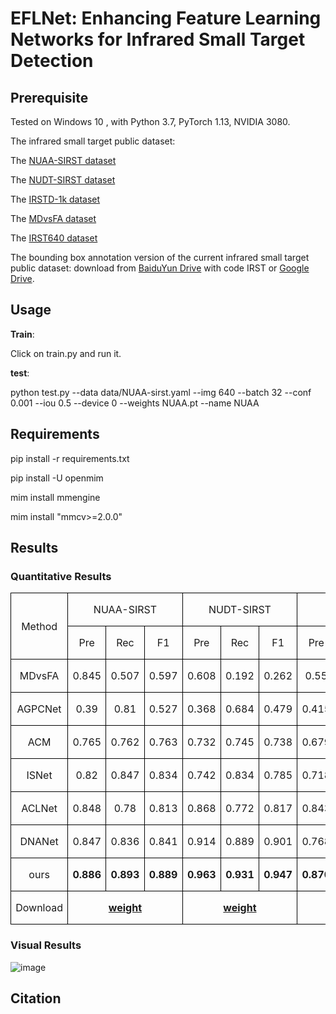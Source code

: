 # EFLNet: Enhancing Feature Learning Networks for Infrared Small Target Detection
## Prerequisite

Tested on Windows 10 , with Python 3.7, PyTorch 1.13, NVIDIA 3080.

The infrared small target public dataset:

The [NUAA-SIRST dataset](https://github.com/YimianDai/sirst)

The [NUDT-SIRST dataset](https://github.com/YeRen123455/Infrared-Small-Target-Detection)

The [IRSTD-1k dataset](https://github.com/RuiZhang97/ISNet/tree/master)

The [MDvsFA dataset](https://github.com/wanghuanphd/MDvsFA_cGAN)

The [IRST640 dataset](https://github.com/jzchenriver/IRST640)

The bounding box annotation version of the current infrared small target public dataset: download from [BaiduYun Drive](https://pan.baidu.com/s/1Gv1gMCdajtR8pR76Y4iQhg) with code IRST or [Google Drive](https://drive.google.com/file/d/1goc6D3647xrcDChOvaCycG2op4nfMZpp/view?usp=sharing).

## Usage
__Train__:

Click on train.py and run it. 

__test__:

python test.py --data data/NUAA-sirst.yaml --img 640 --batch 32 --conf 0.001 --iou 0.5 --device 0 --weights NUAA.pt --name NUAA

## Requirements
  pip install -r requirements.txt
 
  pip install -U openmim
  
  mim install mmengine
  
  mim install "mmcv>=2.0.0"

## Results 
### Quantitative Results

<table class="MsoTableGrid" border="1" cellspacing="0" cellpadding="0" style="border-collapse:collapse;border:none;mso-border-alt:solid windowtext .5pt;
 mso-yfti-tbllook:1184;mso-padding-alt:0cm 5.4pt 0cm 5.4pt">
 <tbody><tr style="mso-yfti-irow:0;mso-yfti-firstrow:yes">
  <td width="81" rowspan="2" style="width:60.65pt;border:solid windowtext 1.0pt;
  mso-border-alt:solid windowtext .5pt;padding:0cm 5.4pt 0cm 5.4pt">
  <p class="MsoNormal" align="center" style="text-align:center"><span lang="EN-US">Method<o:p></o:p></span></p>
  </td>
  <td width="158" colspan="3" style="width:118.2pt;border:solid windowtext 1.0pt;
  border-left:none;mso-border-left-alt:solid windowtext .5pt;mso-border-alt:
  solid windowtext .5pt;padding:0cm 5.4pt 0cm 5.4pt">
  <p class="MsoNormal" align="center" style="text-align:center"><span lang="EN-US">NUAA-SIRST<o:p></o:p></span></p>
  </td>
  <td width="158" colspan="3" style="width:118.35pt;border:solid windowtext 1.0pt;
  border-left:none;mso-border-left-alt:solid windowtext .5pt;mso-border-alt:
  solid windowtext .5pt;padding:0cm 5.4pt 0cm 5.4pt">
  <p class="MsoNormal" align="center" style="text-align:center"><span lang="EN-US">NUDT-SIRST<o:p></o:p></span></p>
  </td>
  <td width="157" colspan="3" style="width:117.6pt;border:solid windowtext 1.0pt;
  border-left:none;mso-border-left-alt:solid windowtext .5pt;mso-border-alt:
  solid windowtext .5pt;padding:0cm 5.4pt 0cm 5.4pt">
  <p class="MsoNormal" align="center" style="text-align:center"><span lang="EN-US">IRSTD-1k<o:p></o:p></span></p>
  </td>
 </tr>
 <tr style="mso-yfti-irow:1">
  <td width="53" style="width:39.4pt;border-top:none;border-left:none;border-bottom:
  solid windowtext 1.0pt;border-right:solid windowtext 1.0pt;mso-border-top-alt:
  solid windowtext .5pt;mso-border-left-alt:solid windowtext .5pt;mso-border-alt:
  solid windowtext .5pt;padding:0cm 5.4pt 0cm 5.4pt">
  <p class="MsoNormal" align="center" style="text-align:center"><span lang="EN-US">Pre<o:p></o:p></span></p>
  </td>
  <td width="50" style="width:37.2pt;border-top:none;border-left:none;border-bottom:
  solid windowtext 1.0pt;border-right:solid windowtext 1.0pt;mso-border-top-alt:
  solid windowtext .5pt;mso-border-left-alt:solid windowtext .5pt;mso-border-alt:
  solid windowtext .5pt;padding:0cm 5.4pt 0cm 5.4pt">
  <p class="MsoNormal" align="center" style="text-align:center"><span lang="EN-US">Rec<o:p></o:p></span></p>
  </td>
  <td width="55" style="width:41.6pt;border-top:none;border-left:none;border-bottom:
  solid windowtext 1.0pt;border-right:solid windowtext 1.0pt;mso-border-top-alt:
  solid windowtext .5pt;mso-border-left-alt:solid windowtext .5pt;mso-border-alt:
  solid windowtext .5pt;padding:0cm 5.4pt 0cm 5.4pt">
  <p class="MsoNormal" align="center" style="text-align:center"><span lang="EN-US">F1<o:p></o:p></span></p>
  </td>
  <td width="53" style="width:39.45pt;border-top:none;border-left:none;
  border-bottom:solid windowtext 1.0pt;border-right:solid windowtext 1.0pt;
  mso-border-top-alt:solid windowtext .5pt;mso-border-left-alt:solid windowtext .5pt;
  mso-border-alt:solid windowtext .5pt;padding:0cm 5.4pt 0cm 5.4pt">
  <p class="MsoNormal" align="center" style="text-align:center"><span lang="EN-US">Pre<o:p></o:p></span></p>
  </td>
  <td width="53" style="width:39.45pt;border-top:none;border-left:none;
  border-bottom:solid windowtext 1.0pt;border-right:solid windowtext 1.0pt;
  mso-border-top-alt:solid windowtext .5pt;mso-border-left-alt:solid windowtext .5pt;
  mso-border-alt:solid windowtext .5pt;padding:0cm 5.4pt 0cm 5.4pt">
  <p class="MsoNormal" align="center" style="text-align:center"><span lang="EN-US">Rec<o:p></o:p></span></p>
  </td>
  <td width="53" style="width:39.45pt;border-top:none;border-left:none;
  border-bottom:solid windowtext 1.0pt;border-right:solid windowtext 1.0pt;
  mso-border-top-alt:solid windowtext .5pt;mso-border-left-alt:solid windowtext .5pt;
  mso-border-alt:solid windowtext .5pt;padding:0cm 5.4pt 0cm 5.4pt">
  <p class="MsoNormal" align="center" style="text-align:center"><span lang="EN-US">F1<o:p></o:p></span></p>
  </td>
  <td width="53" style="width:39.45pt;border-top:none;border-left:none;
  border-bottom:solid windowtext 1.0pt;border-right:solid windowtext 1.0pt;
  mso-border-top-alt:solid windowtext .5pt;mso-border-left-alt:solid windowtext .5pt;
  mso-border-alt:solid windowtext .5pt;padding:0cm 5.4pt 0cm 5.4pt">
  <p class="MsoNormal" align="center" style="text-align:center"><span lang="EN-US">Pre<o:p></o:p></span></p>
  </td>
  <td width="53" style="width:39.45pt;border-top:none;border-left:none;
  border-bottom:solid windowtext 1.0pt;border-right:solid windowtext 1.0pt;
  mso-border-top-alt:solid windowtext .5pt;mso-border-left-alt:solid windowtext .5pt;
  mso-border-alt:solid windowtext .5pt;padding:0cm 5.4pt 0cm 5.4pt">
  <p class="MsoNormal" align="center" style="text-align:center"><span lang="EN-US">Rec<o:p></o:p></span></p>
  </td>
  <td width="52" style="width:38.7pt;border-top:none;border-left:none;border-bottom:
  solid windowtext 1.0pt;border-right:solid windowtext 1.0pt;mso-border-top-alt:
  solid windowtext .5pt;mso-border-left-alt:solid windowtext .5pt;mso-border-alt:
  solid windowtext .5pt;padding:0cm 5.4pt 0cm 5.4pt">
  <p class="MsoNormal" align="center" style="text-align:center"><span lang="EN-US">F1<o:p></o:p></span></p>
  </td>
 </tr>
 <tr style="mso-yfti-irow:2">
  <td width="81" style="width:60.65pt;border:solid windowtext 1.0pt;border-top:
  none;mso-border-top-alt:solid windowtext .5pt;mso-border-alt:solid windowtext .5pt;
  padding:0cm 5.4pt 0cm 5.4pt">
  <p class="MsoNormal" align="center" style="text-align:center"><span class="SpellE"><span lang="EN-US">MDvsFA</span></span><span lang="EN-US"><o:p></o:p></span></p>
  </td>
  <td width="53" valign="top" style="width:39.4pt;border-top:none;border-left:none;
  border-bottom:solid windowtext 1.0pt;border-right:solid windowtext 1.0pt;
  mso-border-top-alt:solid windowtext .5pt;mso-border-left-alt:solid windowtext .5pt;
  mso-border-alt:solid windowtext .5pt;padding:0cm 5.4pt 0cm 5.4pt">
  <p class="MsoNormal" align="center" style="text-align:center"><span lang="EN-US">0.845<o:p></o:p></span></p>
  </td>
  <td width="50" valign="top" style="width:37.2pt;border-top:none;border-left:none;
  border-bottom:solid windowtext 1.0pt;border-right:solid windowtext 1.0pt;
  mso-border-top-alt:solid windowtext .5pt;mso-border-left-alt:solid windowtext .5pt;
  mso-border-alt:solid windowtext .5pt;padding:0cm 5.4pt 0cm 5.4pt">
  <p class="MsoNormal" align="center" style="text-align:center"><span lang="EN-US">0.507<o:p></o:p></span></p>
  </td>
  <td width="55" valign="top" style="width:41.6pt;border-top:none;border-left:none;
  border-bottom:solid windowtext 1.0pt;border-right:solid windowtext 1.0pt;
  mso-border-top-alt:solid windowtext .5pt;mso-border-left-alt:solid windowtext .5pt;
  mso-border-alt:solid windowtext .5pt;padding:0cm 5.4pt 0cm 5.4pt">
  <p class="MsoNormal" align="center" style="text-align:center"><span lang="EN-US">0.597<o:p></o:p></span></p>
  </td>
  <td width="53" valign="top" style="width:39.45pt;border-top:none;border-left:
  none;border-bottom:solid windowtext 1.0pt;border-right:solid windowtext 1.0pt;
  mso-border-top-alt:solid windowtext .5pt;mso-border-left-alt:solid windowtext .5pt;
  mso-border-alt:solid windowtext .5pt;padding:0cm 5.4pt 0cm 5.4pt">
  <p class="MsoNormal" align="center" style="text-align:center"><span lang="EN-US">0.608<o:p></o:p></span></p>
  </td>
  <td width="53" valign="top" style="width:39.45pt;border-top:none;border-left:
  none;border-bottom:solid windowtext 1.0pt;border-right:solid windowtext 1.0pt;
  mso-border-top-alt:solid windowtext .5pt;mso-border-left-alt:solid windowtext .5pt;
  mso-border-alt:solid windowtext .5pt;padding:0cm 5.4pt 0cm 5.4pt">
  <p class="MsoNormal" align="center" style="text-align:center"><span lang="EN-US">0.192<o:p></o:p></span></p>
  </td>
  <td width="53" valign="top" style="width:39.45pt;border-top:none;border-left:
  none;border-bottom:solid windowtext 1.0pt;border-right:solid windowtext 1.0pt;
  mso-border-top-alt:solid windowtext .5pt;mso-border-left-alt:solid windowtext .5pt;
  mso-border-alt:solid windowtext .5pt;padding:0cm 5.4pt 0cm 5.4pt">
  <p class="MsoNormal" align="center" style="text-align:center"><span lang="EN-US">0.262<o:p></o:p></span></p>
  </td>
  <td width="53" valign="top" style="width:39.45pt;border-top:none;border-left:
  none;border-bottom:solid windowtext 1.0pt;border-right:solid windowtext 1.0pt;
  mso-border-top-alt:solid windowtext .5pt;mso-border-left-alt:solid windowtext .5pt;
  mso-border-alt:solid windowtext .5pt;padding:0cm 5.4pt 0cm 5.4pt">
  <p class="MsoNormal" align="center" style="text-align:center"><span lang="EN-US">0.55<o:p></o:p></span></p>
  </td>
  <td width="53" valign="top" style="width:39.45pt;border-top:none;border-left:
  none;border-bottom:solid windowtext 1.0pt;border-right:solid windowtext 1.0pt;
  mso-border-top-alt:solid windowtext .5pt;mso-border-left-alt:solid windowtext .5pt;
  mso-border-alt:solid windowtext .5pt;padding:0cm 5.4pt 0cm 5.4pt">
  <p class="MsoNormal" align="center" style="text-align:center"><span lang="EN-US">0.483<o:p></o:p></span></p>
  </td>
  <td width="52" valign="top" style="width:38.7pt;border-top:none;border-left:none;
  border-bottom:solid windowtext 1.0pt;border-right:solid windowtext 1.0pt;
  mso-border-top-alt:solid windowtext .5pt;mso-border-left-alt:solid windowtext .5pt;
  mso-border-alt:solid windowtext .5pt;padding:0cm 5.4pt 0cm 5.4pt">
  <p class="MsoNormal" align="center" style="text-align:center"><span lang="EN-US">0.475<o:p></o:p></span></p>
  </td>
 </tr>
 <tr style="mso-yfti-irow:3">
  <td width="81" valign="top" style="width:60.65pt;border:solid windowtext 1.0pt;
  border-top:none;mso-border-top-alt:solid windowtext .5pt;mso-border-alt:solid windowtext .5pt;
  padding:0cm 5.4pt 0cm 5.4pt">
  <p class="MsoNormal" align="center" style="text-align:center"><span class="SpellE"><span lang="EN-US">AGPCNet</span></span><span lang="EN-US"><o:p></o:p></span></p>
  </td>
  <td width="53" valign="top" style="width:39.4pt;border-top:none;border-left:none;
  border-bottom:solid windowtext 1.0pt;border-right:solid windowtext 1.0pt;
  mso-border-top-alt:solid windowtext .5pt;mso-border-left-alt:solid windowtext .5pt;
  mso-border-alt:solid windowtext .5pt;padding:0cm 5.4pt 0cm 5.4pt">
  <p class="MsoNormal" align="center" style="text-align:center"><span lang="EN-US">0.39<o:p></o:p></span></p>
  </td>
  <td width="50" valign="top" style="width:37.2pt;border-top:none;border-left:none;
  border-bottom:solid windowtext 1.0pt;border-right:solid windowtext 1.0pt;
  mso-border-top-alt:solid windowtext .5pt;mso-border-left-alt:solid windowtext .5pt;
  mso-border-alt:solid windowtext .5pt;padding:0cm 5.4pt 0cm 5.4pt">
  <p class="MsoNormal" align="center" style="text-align:center"><span lang="EN-US">0.81<o:p></o:p></span></p>
  </td>
  <td width="55" valign="top" style="width:41.6pt;border-top:none;border-left:none;
  border-bottom:solid windowtext 1.0pt;border-right:solid windowtext 1.0pt;
  mso-border-top-alt:solid windowtext .5pt;mso-border-left-alt:solid windowtext .5pt;
  mso-border-alt:solid windowtext .5pt;padding:0cm 5.4pt 0cm 5.4pt">
  <p class="MsoNormal" align="center" style="text-align:center"><span lang="EN-US">0.527<o:p></o:p></span></p>
  </td>
  <td width="53" valign="top" style="width:39.45pt;border-top:none;border-left:
  none;border-bottom:solid windowtext 1.0pt;border-right:solid windowtext 1.0pt;
  mso-border-top-alt:solid windowtext .5pt;mso-border-left-alt:solid windowtext .5pt;
  mso-border-alt:solid windowtext .5pt;padding:0cm 5.4pt 0cm 5.4pt">
  <p class="MsoNormal" align="center" style="text-align:center"><span lang="EN-US">0.368<o:p></o:p></span></p>
  </td>
  <td width="53" valign="top" style="width:39.45pt;border-top:none;border-left:
  none;border-bottom:solid windowtext 1.0pt;border-right:solid windowtext 1.0pt;
  mso-border-top-alt:solid windowtext .5pt;mso-border-left-alt:solid windowtext .5pt;
  mso-border-alt:solid windowtext .5pt;padding:0cm 5.4pt 0cm 5.4pt">
  <p class="MsoNormal" align="center" style="text-align:center"><span lang="EN-US">0.684<o:p></o:p></span></p>
  </td>
  <td width="53" valign="top" style="width:39.45pt;border-top:none;border-left:
  none;border-bottom:solid windowtext 1.0pt;border-right:solid windowtext 1.0pt;
  mso-border-top-alt:solid windowtext .5pt;mso-border-left-alt:solid windowtext .5pt;
  mso-border-alt:solid windowtext .5pt;padding:0cm 5.4pt 0cm 5.4pt">
  <p class="MsoNormal" align="center" style="text-align:center"><span lang="EN-US">0.479<o:p></o:p></span></p>
  </td>
  <td width="53" valign="top" style="width:39.45pt;border-top:none;border-left:
  none;border-bottom:solid windowtext 1.0pt;border-right:solid windowtext 1.0pt;
  mso-border-top-alt:solid windowtext .5pt;mso-border-left-alt:solid windowtext .5pt;
  mso-border-alt:solid windowtext .5pt;padding:0cm 5.4pt 0cm 5.4pt">
  <p class="MsoNormal" align="center" style="text-align:center"><span lang="EN-US">0.415<o:p></o:p></span></p>
  </td>
  <td width="53" valign="top" style="width:39.45pt;border-top:none;border-left:
  none;border-bottom:solid windowtext 1.0pt;border-right:solid windowtext 1.0pt;
  mso-border-top-alt:solid windowtext .5pt;mso-border-left-alt:solid windowtext .5pt;
  mso-border-alt:solid windowtext .5pt;padding:0cm 5.4pt 0cm 5.4pt">
  <p class="MsoNormal" align="center" style="text-align:center"><span lang="EN-US">0.47<o:p></o:p></span></p>
  </td>
  <td width="52" valign="top" style="width:38.7pt;border-top:none;border-left:none;
  border-bottom:solid windowtext 1.0pt;border-right:solid windowtext 1.0pt;
  mso-border-top-alt:solid windowtext .5pt;mso-border-left-alt:solid windowtext .5pt;
  mso-border-alt:solid windowtext .5pt;padding:0cm 5.4pt 0cm 5.4pt">
  <p class="MsoNormal" align="center" style="text-align:center"><span lang="EN-US">0.441<o:p></o:p></span></p>
  </td>
 </tr>
 <tr style="mso-yfti-irow:4">
  <td width="81" style="width:60.65pt;border:solid windowtext 1.0pt;border-top:
  none;mso-border-top-alt:solid windowtext .5pt;mso-border-alt:solid windowtext .5pt;
  padding:0cm 5.4pt 0cm 5.4pt">
  <p class="MsoNormal" align="center" style="text-align:center"><span lang="EN-US">ACM<o:p></o:p></span></p>
  </td>
  <td width="53" valign="top" style="width:39.4pt;border-top:none;border-left:none;
  border-bottom:solid windowtext 1.0pt;border-right:solid windowtext 1.0pt;
  mso-border-top-alt:solid windowtext .5pt;mso-border-left-alt:solid windowtext .5pt;
  mso-border-alt:solid windowtext .5pt;padding:0cm 5.4pt 0cm 5.4pt">
  <p class="MsoNormal" align="center" style="text-align:center"><span lang="EN-US">0.765<o:p></o:p></span></p>
  </td>
  <td width="50" valign="top" style="width:37.2pt;border-top:none;border-left:none;
  border-bottom:solid windowtext 1.0pt;border-right:solid windowtext 1.0pt;
  mso-border-top-alt:solid windowtext .5pt;mso-border-left-alt:solid windowtext .5pt;
  mso-border-alt:solid windowtext .5pt;padding:0cm 5.4pt 0cm 5.4pt">
  <p class="MsoNormal" align="center" style="text-align:center"><span lang="EN-US">0.762<o:p></o:p></span></p>
  </td>
  <td width="55" valign="top" style="width:41.6pt;border-top:none;border-left:none;
  border-bottom:solid windowtext 1.0pt;border-right:solid windowtext 1.0pt;
  mso-border-top-alt:solid windowtext .5pt;mso-border-left-alt:solid windowtext .5pt;
  mso-border-alt:solid windowtext .5pt;padding:0cm 5.4pt 0cm 5.4pt">
  <p class="MsoNormal" align="center" style="text-align:center"><span lang="EN-US">0.763<o:p></o:p></span></p>
  </td>
  <td width="53" valign="top" style="width:39.45pt;border-top:none;border-left:
  none;border-bottom:solid windowtext 1.0pt;border-right:solid windowtext 1.0pt;
  mso-border-top-alt:solid windowtext .5pt;mso-border-left-alt:solid windowtext .5pt;
  mso-border-alt:solid windowtext .5pt;padding:0cm 5.4pt 0cm 5.4pt">
  <p class="MsoNormal" align="center" style="text-align:center"><span lang="EN-US">0.732<o:p></o:p></span></p>
  </td>
  <td width="53" valign="top" style="width:39.45pt;border-top:none;border-left:
  none;border-bottom:solid windowtext 1.0pt;border-right:solid windowtext 1.0pt;
  mso-border-top-alt:solid windowtext .5pt;mso-border-left-alt:solid windowtext .5pt;
  mso-border-alt:solid windowtext .5pt;padding:0cm 5.4pt 0cm 5.4pt">
  <p class="MsoNormal" align="center" style="text-align:center"><span lang="EN-US">0.745<o:p></o:p></span></p>
  </td>
  <td width="53" valign="top" style="width:39.45pt;border-top:none;border-left:
  none;border-bottom:solid windowtext 1.0pt;border-right:solid windowtext 1.0pt;
  mso-border-top-alt:solid windowtext .5pt;mso-border-left-alt:solid windowtext .5pt;
  mso-border-alt:solid windowtext .5pt;padding:0cm 5.4pt 0cm 5.4pt">
  <p class="MsoNormal" align="center" style="text-align:center"><span lang="EN-US">0.738<o:p></o:p></span></p>
  </td>
  <td width="53" valign="top" style="width:39.45pt;border-top:none;border-left:
  none;border-bottom:solid windowtext 1.0pt;border-right:solid windowtext 1.0pt;
  mso-border-top-alt:solid windowtext .5pt;mso-border-left-alt:solid windowtext .5pt;
  mso-border-alt:solid windowtext .5pt;padding:0cm 5.4pt 0cm 5.4pt">
  <p class="MsoNormal" align="center" style="text-align:center"><span lang="EN-US">0.679<o:p></o:p></span></p>
  </td>
  <td width="53" valign="top" style="width:39.45pt;border-top:none;border-left:
  none;border-bottom:solid windowtext 1.0pt;border-right:solid windowtext 1.0pt;
  mso-border-top-alt:solid windowtext .5pt;mso-border-left-alt:solid windowtext .5pt;
  mso-border-alt:solid windowtext .5pt;padding:0cm 5.4pt 0cm 5.4pt">
  <p class="MsoNormal" align="center" style="text-align:center"><span lang="EN-US">0.605<o:p></o:p></span></p>
  </td>
  <td width="52" valign="top" style="width:38.7pt;border-top:none;border-left:none;
  border-bottom:solid windowtext 1.0pt;border-right:solid windowtext 1.0pt;
  mso-border-top-alt:solid windowtext .5pt;mso-border-left-alt:solid windowtext .5pt;
  mso-border-alt:solid windowtext .5pt;padding:0cm 5.4pt 0cm 5.4pt">
  <p class="MsoNormal" align="center" style="text-align:center"><span lang="EN-US">0.64<o:p></o:p></span></p>
  </td>
 </tr>
 <tr style="mso-yfti-irow:5">
  <td width="81" style="width:60.65pt;border:solid windowtext 1.0pt;border-top:
  none;mso-border-top-alt:solid windowtext .5pt;mso-border-alt:solid windowtext .5pt;
  padding:0cm 5.4pt 0cm 5.4pt">
  <p class="MsoNormal" align="center" style="text-align:center"><span class="SpellE"><span lang="EN-US">ISNet</span></span><span lang="EN-US"><o:p></o:p></span></p>
  </td>
  <td width="53" valign="top" style="width:39.4pt;border-top:none;border-left:none;
  border-bottom:solid windowtext 1.0pt;border-right:solid windowtext 1.0pt;
  mso-border-top-alt:solid windowtext .5pt;mso-border-left-alt:solid windowtext .5pt;
  mso-border-alt:solid windowtext .5pt;padding:0cm 5.4pt 0cm 5.4pt">
  <p class="MsoNormal" align="center" style="text-align:center"><span lang="EN-US">0.82</span><span lang="EN-US" style="font-size:12.0pt;mso-bidi-font-family:&quot;Times New Roman&quot;"><o:p></o:p></span></p>
  </td>
  <td width="50" valign="top" style="width:37.2pt;border-top:none;border-left:none;
  border-bottom:solid windowtext 1.0pt;border-right:solid windowtext 1.0pt;
  mso-border-top-alt:solid windowtext .5pt;mso-border-left-alt:solid windowtext .5pt;
  mso-border-alt:solid windowtext .5pt;padding:0cm 5.4pt 0cm 5.4pt">
  <p class="MsoNormal" align="center" style="text-align:center"><span lang="EN-US">0.847</span><span lang="EN-US" style="font-size:12.0pt;mso-bidi-font-family:&quot;Times New Roman&quot;"><o:p></o:p></span></p>
  </td>
  <td width="55" valign="top" style="width:41.6pt;border-top:none;border-left:none;
  border-bottom:solid windowtext 1.0pt;border-right:solid windowtext 1.0pt;
  mso-border-top-alt:solid windowtext .5pt;mso-border-left-alt:solid windowtext .5pt;
  mso-border-alt:solid windowtext .5pt;padding:0cm 5.4pt 0cm 5.4pt">
  <p class="MsoNormal" align="center" style="text-align:center"><span lang="EN-US">0.834</span><span lang="EN-US" style="font-size:12.0pt;mso-bidi-font-family:&quot;Times New Roman&quot;"><o:p></o:p></span></p>
  </td>
  <td width="53" valign="top" style="width:39.45pt;border-top:none;border-left:
  none;border-bottom:solid windowtext 1.0pt;border-right:solid windowtext 1.0pt;
  mso-border-top-alt:solid windowtext .5pt;mso-border-left-alt:solid windowtext .5pt;
  mso-border-alt:solid windowtext .5pt;padding:0cm 5.4pt 0cm 5.4pt">
  <p class="MsoNormal" align="center" style="text-align:center"><span lang="EN-US">0.742</span><span lang="EN-US" style="font-size:12.0pt;mso-bidi-font-family:&quot;Times New Roman&quot;"><o:p></o:p></span></p>
  </td>
  <td width="53" valign="top" style="width:39.45pt;border-top:none;border-left:
  none;border-bottom:solid windowtext 1.0pt;border-right:solid windowtext 1.0pt;
  mso-border-top-alt:solid windowtext .5pt;mso-border-left-alt:solid windowtext .5pt;
  mso-border-alt:solid windowtext .5pt;padding:0cm 5.4pt 0cm 5.4pt">
  <p class="MsoNormal" align="center" style="text-align:center"><span lang="EN-US">0.834</span><span lang="EN-US" style="font-size:12.0pt;mso-bidi-font-family:&quot;Times New Roman&quot;"><o:p></o:p></span></p>
  </td>
  <td width="53" valign="top" style="width:39.45pt;border-top:none;border-left:
  none;border-bottom:solid windowtext 1.0pt;border-right:solid windowtext 1.0pt;
  mso-border-top-alt:solid windowtext .5pt;mso-border-left-alt:solid windowtext .5pt;
  mso-border-alt:solid windowtext .5pt;padding:0cm 5.4pt 0cm 5.4pt">
  <p class="MsoNormal" align="center" style="text-align:center"><span lang="EN-US">0.785</span><span lang="EN-US" style="font-size:12.0pt;mso-bidi-font-family:&quot;Times New Roman&quot;"><o:p></o:p></span></p>
  </td>
  <td width="53" valign="top" style="width:39.45pt;border-top:none;border-left:
  none;border-bottom:solid windowtext 1.0pt;border-right:solid windowtext 1.0pt;
  mso-border-top-alt:solid windowtext .5pt;mso-border-left-alt:solid windowtext .5pt;
  mso-border-alt:solid windowtext .5pt;padding:0cm 5.4pt 0cm 5.4pt">
  <p class="MsoNormal" align="center" style="text-align:center"><span lang="EN-US">0.718</span><span lang="EN-US" style="font-size:12.0pt;mso-bidi-font-family:&quot;Times New Roman&quot;"><o:p></o:p></span></p>
  </td>
  <td width="53" valign="top" style="width:39.45pt;border-top:none;border-left:
  none;border-bottom:solid windowtext 1.0pt;border-right:solid windowtext 1.0pt;
  mso-border-top-alt:solid windowtext .5pt;mso-border-left-alt:solid windowtext .5pt;
  mso-border-alt:solid windowtext .5pt;padding:0cm 5.4pt 0cm 5.4pt">
  <p class="MsoNormal" align="center" style="text-align:center"><span lang="EN-US">0.741</span><span lang="EN-US" style="font-size:12.0pt;mso-bidi-font-family:&quot;Times New Roman&quot;"><o:p></o:p></span></p>
  </td>
  <td width="52" valign="top" style="width:38.7pt;border-top:none;border-left:none;
  border-bottom:solid windowtext 1.0pt;border-right:solid windowtext 1.0pt;
  mso-border-top-alt:solid windowtext .5pt;mso-border-left-alt:solid windowtext .5pt;
  mso-border-alt:solid windowtext .5pt;padding:0cm 5.4pt 0cm 5.4pt">
  <p class="MsoNormal" align="center" style="text-align:center"><span lang="EN-US">0.729</span><span lang="EN-US" style="font-size:12.0pt;mso-bidi-font-family:&quot;Times New Roman&quot;"><o:p></o:p></span></p>
  </td>
 </tr>
 <tr style="mso-yfti-irow:6">
  <td width="81" style="width:60.65pt;border:solid windowtext 1.0pt;border-top:
  none;mso-border-top-alt:solid windowtext .5pt;mso-border-alt:solid windowtext .5pt;
  padding:0cm 5.4pt 0cm 5.4pt">
  <p class="MsoNormal" align="center" style="text-align:center"><span class="SpellE"><span lang="EN-US">ACLNet</span></span><span lang="EN-US"><o:p></o:p></span></p>
  </td>
  <td width="53" valign="top" style="width:39.4pt;border-top:none;border-left:none;
  border-bottom:solid windowtext 1.0pt;border-right:solid windowtext 1.0pt;
  mso-border-top-alt:solid windowtext .5pt;mso-border-left-alt:solid windowtext .5pt;
  mso-border-alt:solid windowtext .5pt;padding:0cm 5.4pt 0cm 5.4pt">
  <p class="MsoNormal" align="center" style="text-align:center"><span lang="EN-US">0.848</span><span lang="EN-US" style="font-size:12.0pt;mso-bidi-font-family:&quot;Times New Roman&quot;"><o:p></o:p></span></p>
  </td>
  <td width="50" valign="top" style="width:37.2pt;border-top:none;border-left:none;
  border-bottom:solid windowtext 1.0pt;border-right:solid windowtext 1.0pt;
  mso-border-top-alt:solid windowtext .5pt;mso-border-left-alt:solid windowtext .5pt;
  mso-border-alt:solid windowtext .5pt;padding:0cm 5.4pt 0cm 5.4pt">
  <p class="MsoNormal" align="center" style="text-align:center"><span lang="EN-US">0.78</span><span lang="EN-US" style="font-size:12.0pt;mso-bidi-font-family:&quot;Times New Roman&quot;"><o:p></o:p></span></p>
  </td>
  <td width="55" valign="top" style="width:41.6pt;border-top:none;border-left:none;
  border-bottom:solid windowtext 1.0pt;border-right:solid windowtext 1.0pt;
  mso-border-top-alt:solid windowtext .5pt;mso-border-left-alt:solid windowtext .5pt;
  mso-border-alt:solid windowtext .5pt;padding:0cm 5.4pt 0cm 5.4pt">
  <p class="MsoNormal" align="center" style="text-align:center"><span lang="EN-US">0.813</span><span lang="EN-US" style="font-size:12.0pt;mso-bidi-font-family:&quot;Times New Roman&quot;"><o:p></o:p></span></p>
  </td>
  <td width="53" valign="top" style="width:39.45pt;border-top:none;border-left:
  none;border-bottom:solid windowtext 1.0pt;border-right:solid windowtext 1.0pt;
  mso-border-top-alt:solid windowtext .5pt;mso-border-left-alt:solid windowtext .5pt;
  mso-border-alt:solid windowtext .5pt;padding:0cm 5.4pt 0cm 5.4pt">
  <p class="MsoNormal" align="center" style="text-align:center"><span lang="EN-US">0.868</span><span lang="EN-US" style="font-size:12.0pt;mso-bidi-font-family:&quot;Times New Roman&quot;"><o:p></o:p></span></p>
  </td>
  <td width="53" valign="top" style="width:39.45pt;border-top:none;border-left:
  none;border-bottom:solid windowtext 1.0pt;border-right:solid windowtext 1.0pt;
  mso-border-top-alt:solid windowtext .5pt;mso-border-left-alt:solid windowtext .5pt;
  mso-border-alt:solid windowtext .5pt;padding:0cm 5.4pt 0cm 5.4pt">
  <p class="MsoNormal" align="center" style="text-align:center"><span lang="EN-US">0.772</span><span lang="EN-US" style="font-size:12.0pt;mso-bidi-font-family:&quot;Times New Roman&quot;"><o:p></o:p></span></p>
  </td>
  <td width="53" valign="top" style="width:39.45pt;border-top:none;border-left:
  none;border-bottom:solid windowtext 1.0pt;border-right:solid windowtext 1.0pt;
  mso-border-top-alt:solid windowtext .5pt;mso-border-left-alt:solid windowtext .5pt;
  mso-border-alt:solid windowtext .5pt;padding:0cm 5.4pt 0cm 5.4pt">
  <p class="MsoNormal" align="center" style="text-align:center"><span lang="EN-US">0.817</span><span lang="EN-US" style="font-size:12.0pt;mso-bidi-font-family:&quot;Times New Roman&quot;"><o:p></o:p></span></p>
  </td>
  <td width="53" valign="top" style="width:39.45pt;border-top:none;border-left:
  none;border-bottom:solid windowtext 1.0pt;border-right:solid windowtext 1.0pt;
  mso-border-top-alt:solid windowtext .5pt;mso-border-left-alt:solid windowtext .5pt;
  mso-border-alt:solid windowtext .5pt;padding:0cm 5.4pt 0cm 5.4pt">
  <p class="MsoNormal" align="center" style="text-align:center"><span lang="EN-US">0.843</span><span lang="EN-US" style="font-size:12.0pt;mso-bidi-font-family:&quot;Times New Roman&quot;"><o:p></o:p></span></p>
  </td>
  <td width="53" valign="top" style="width:39.45pt;border-top:none;border-left:
  none;border-bottom:solid windowtext 1.0pt;border-right:solid windowtext 1.0pt;
  mso-border-top-alt:solid windowtext .5pt;mso-border-left-alt:solid windowtext .5pt;
  mso-border-alt:solid windowtext .5pt;padding:0cm 5.4pt 0cm 5.4pt">
  <p class="MsoNormal" align="center" style="text-align:center"><span lang="EN-US">0.656</span><span lang="EN-US" style="font-size:12.0pt;mso-bidi-font-family:&quot;Times New Roman&quot;"><o:p></o:p></span></p>
  </td>
  <td width="52" valign="top" style="width:38.7pt;border-top:none;border-left:none;
  border-bottom:solid windowtext 1.0pt;border-right:solid windowtext 1.0pt;
  mso-border-top-alt:solid windowtext .5pt;mso-border-left-alt:solid windowtext .5pt;
  mso-border-alt:solid windowtext .5pt;padding:0cm 5.4pt 0cm 5.4pt">
  <p class="MsoNormal" align="center" style="text-align:center"><span lang="EN-US">0.738</span><span lang="EN-US" style="font-size:12.0pt;mso-bidi-font-family:&quot;Times New Roman&quot;"><o:p></o:p></span></p>
  </td>
 </tr>
 <tr style="mso-yfti-irow:7">
  <td width="81" style="width:60.65pt;border:solid windowtext 1.0pt;border-top:
  none;mso-border-top-alt:solid windowtext .5pt;mso-border-alt:solid windowtext .5pt;
  padding:0cm 5.4pt 0cm 5.4pt">
  <p class="MsoNormal" align="center" style="text-align:center"><span class="SpellE"><span lang="EN-US">DNANet</span></span><span lang="EN-US"><o:p></o:p></span></p>
  </td>
  <td width="53" valign="top" style="width:39.4pt;border-top:none;border-left:none;
  border-bottom:solid windowtext 1.0pt;border-right:solid windowtext 1.0pt;
  mso-border-top-alt:solid windowtext .5pt;mso-border-left-alt:solid windowtext .5pt;
  mso-border-alt:solid windowtext .5pt;padding:0cm 5.4pt 0cm 5.4pt">
  <p class="MsoNormal" align="center" style="text-align:center"><span lang="EN-US">0.847</span><span lang="EN-US" style="font-size:12.0pt;mso-bidi-font-family:&quot;Times New Roman&quot;"><o:p></o:p></span></p>
  </td>
  <td width="50" valign="top" style="width:37.2pt;border-top:none;border-left:none;
  border-bottom:solid windowtext 1.0pt;border-right:solid windowtext 1.0pt;
  mso-border-top-alt:solid windowtext .5pt;mso-border-left-alt:solid windowtext .5pt;
  mso-border-alt:solid windowtext .5pt;padding:0cm 5.4pt 0cm 5.4pt">
  <p class="MsoNormal" align="center" style="text-align:center"><span lang="EN-US">0.836</span><span lang="EN-US" style="font-size:12.0pt;mso-bidi-font-family:&quot;Times New Roman&quot;"><o:p></o:p></span></p>
  </td>
  <td width="55" valign="top" style="width:41.6pt;border-top:none;border-left:none;
  border-bottom:solid windowtext 1.0pt;border-right:solid windowtext 1.0pt;
  mso-border-top-alt:solid windowtext .5pt;mso-border-left-alt:solid windowtext .5pt;
  mso-border-alt:solid windowtext .5pt;padding:0cm 5.4pt 0cm 5.4pt">
  <p class="MsoNormal" align="center" style="text-align:center"><span lang="EN-US">0.841</span><span lang="EN-US" style="font-size:12.0pt;mso-bidi-font-family:&quot;Times New Roman&quot;"><o:p></o:p></span></p>
  </td>
  <td width="53" valign="top" style="width:39.45pt;border-top:none;border-left:
  none;border-bottom:solid windowtext 1.0pt;border-right:solid windowtext 1.0pt;
  mso-border-top-alt:solid windowtext .5pt;mso-border-left-alt:solid windowtext .5pt;
  mso-border-alt:solid windowtext .5pt;padding:0cm 5.4pt 0cm 5.4pt">
  <p class="MsoNormal" align="center" style="text-align:center"><span lang="EN-US">0.914</span><span lang="EN-US" style="font-size:12.0pt;mso-bidi-font-family:&quot;Times New Roman&quot;"><o:p></o:p></span></p>
  </td>
  <td width="53" valign="top" style="width:39.45pt;border-top:none;border-left:
  none;border-bottom:solid windowtext 1.0pt;border-right:solid windowtext 1.0pt;
  mso-border-top-alt:solid windowtext .5pt;mso-border-left-alt:solid windowtext .5pt;
  mso-border-alt:solid windowtext .5pt;padding:0cm 5.4pt 0cm 5.4pt">
  <p class="MsoNormal" align="center" style="text-align:center"><span lang="EN-US">0.889</span><span lang="EN-US" style="font-size:12.0pt;mso-bidi-font-family:&quot;Times New Roman&quot;"><o:p></o:p></span></p>
  </td>
  <td width="53" valign="top" style="width:39.45pt;border-top:none;border-left:
  none;border-bottom:solid windowtext 1.0pt;border-right:solid windowtext 1.0pt;
  mso-border-top-alt:solid windowtext .5pt;mso-border-left-alt:solid windowtext .5pt;
  mso-border-alt:solid windowtext .5pt;padding:0cm 5.4pt 0cm 5.4pt">
  <p class="MsoNormal" align="center" style="text-align:center"><span lang="EN-US">0.901</span><span lang="EN-US" style="font-size:12.0pt;mso-bidi-font-family:&quot;Times New Roman&quot;"><o:p></o:p></span></p>
  </td>
  <td width="53" valign="top" style="width:39.45pt;border-top:none;border-left:
  none;border-bottom:solid windowtext 1.0pt;border-right:solid windowtext 1.0pt;
  mso-border-top-alt:solid windowtext .5pt;mso-border-left-alt:solid windowtext .5pt;
  mso-border-alt:solid windowtext .5pt;padding:0cm 5.4pt 0cm 5.4pt">
  <p class="MsoNormal" align="center" style="text-align:center"><span lang="EN-US">0.768</span><span lang="EN-US" style="font-size:12.0pt;mso-bidi-font-family:&quot;Times New Roman&quot;"><o:p></o:p></span></p>
  </td>
  <td width="53" valign="top" style="width:39.45pt;border-top:none;border-left:
  none;border-bottom:solid windowtext 1.0pt;border-right:solid windowtext 1.0pt;
  mso-border-top-alt:solid windowtext .5pt;mso-border-left-alt:solid windowtext .5pt;
  mso-border-alt:solid windowtext .5pt;padding:0cm 5.4pt 0cm 5.4pt">
  <p class="MsoNormal" align="center" style="text-align:center"><span lang="EN-US">0.721</span><span lang="EN-US" style="font-size:12.0pt;mso-bidi-font-family:&quot;Times New Roman&quot;"><o:p></o:p></span></p>
  </td>
  <td width="52" valign="top" style="width:38.7pt;border-top:none;border-left:none;
  border-bottom:solid windowtext 1.0pt;border-right:solid windowtext 1.0pt;
  mso-border-top-alt:solid windowtext .5pt;mso-border-left-alt:solid windowtext .5pt;
  mso-border-alt:solid windowtext .5pt;padding:0cm 5.4pt 0cm 5.4pt">
  <p class="MsoNormal" align="center" style="text-align:center"><span lang="EN-US">0.744</span><span lang="EN-US" style="font-size:12.0pt;mso-bidi-font-family:&quot;Times New Roman&quot;"><o:p></o:p></span></p>
  </td>
 </tr>
 <tr style="mso-yfti-irow:8">
  <td width="81" style="width:60.65pt;border:solid windowtext 1.0pt;border-top:
  none;mso-border-top-alt:solid windowtext .5pt;mso-border-alt:solid windowtext .5pt;
  padding:0cm 5.4pt 0cm 5.4pt">
  <p class="MsoNormal" align="center" style="text-align:center"><span lang="EN-US">ours<o:p></o:p></span></p>
  </td>
  <td width="53" valign="top" style="width:39.4pt;border-top:none;border-left:none;
  border-bottom:solid windowtext 1.0pt;border-right:solid windowtext 1.0pt;
  mso-border-top-alt:solid windowtext .5pt;mso-border-left-alt:solid windowtext .5pt;
  mso-border-alt:solid windowtext .5pt;padding:0cm 5.4pt 0cm 5.4pt">
  <p class="MsoNormal" align="left" style="text-align:left"><b><span lang="EN-US">0.886<o:p></o:p></span></b></p>
  </td>
  <td width="50" valign="top" style="width:37.2pt;border-top:none;border-left:none;
  border-bottom:solid windowtext 1.0pt;border-right:solid windowtext 1.0pt;
  mso-border-top-alt:solid windowtext .5pt;mso-border-left-alt:solid windowtext .5pt;
  mso-border-alt:solid windowtext .5pt;padding:0cm 5.4pt 0cm 5.4pt">
  <p class="MsoNormal" align="center" style="text-align:center"><b><span lang="EN-US">0.893<o:p></o:p></span></b></p>
  </td>
  <td width="55" valign="top" style="width:41.6pt;border-top:none;border-left:none;
  border-bottom:solid windowtext 1.0pt;border-right:solid windowtext 1.0pt;
  mso-border-top-alt:solid windowtext .5pt;mso-border-left-alt:solid windowtext .5pt;
  mso-border-alt:solid windowtext .5pt;padding:0cm 5.4pt 0cm 5.4pt">
  <p class="MsoNormal" align="center" style="text-align:center"><b><span lang="EN-US">0.889<o:p></o:p></span></b></p>
  </td>
  <td width="53" valign="top" style="width:39.45pt;border-top:none;border-left:
  none;border-bottom:solid windowtext 1.0pt;border-right:solid windowtext 1.0pt;
  mso-border-top-alt:solid windowtext .5pt;mso-border-left-alt:solid windowtext .5pt;
  mso-border-alt:solid windowtext .5pt;padding:0cm 5.4pt 0cm 5.4pt">
  <p class="MsoNormal" align="center" style="text-align:center"><b><span lang="EN-US">0.963<o:p></o:p></span></b></p>
  </td>
  <td width="53" valign="top" style="width:39.45pt;border-top:none;border-left:
  none;border-bottom:solid windowtext 1.0pt;border-right:solid windowtext 1.0pt;
  mso-border-top-alt:solid windowtext .5pt;mso-border-left-alt:solid windowtext .5pt;
  mso-border-alt:solid windowtext .5pt;padding:0cm 5.4pt 0cm 5.4pt">
  <p class="MsoNormal" align="center" style="text-align:center"><b><span lang="EN-US">0.931<o:p></o:p></span></b></p>
  </td>
  <td width="53" valign="top" style="width:39.45pt;border-top:none;border-left:
  none;border-bottom:solid windowtext 1.0pt;border-right:solid windowtext 1.0pt;
  mso-border-top-alt:solid windowtext .5pt;mso-border-left-alt:solid windowtext .5pt;
  mso-border-alt:solid windowtext .5pt;padding:0cm 5.4pt 0cm 5.4pt">
  <p class="MsoNormal" align="center" style="text-align:center"><b><span lang="EN-US">0.947<o:p></o:p></span></b></p>
  </td>
  <td width="53" valign="top" style="width:39.45pt;border-top:none;border-left:
  none;border-bottom:solid windowtext 1.0pt;border-right:solid windowtext 1.0pt;
  mso-border-top-alt:solid windowtext .5pt;mso-border-left-alt:solid windowtext .5pt;
  mso-border-alt:solid windowtext .5pt;padding:0cm 5.4pt 0cm 5.4pt">
  <p class="MsoNormal" align="center" style="text-align:center"><b><span lang="EN-US">0.870<o:p></o:p></span></b></p>
  </td>
  <td width="53" valign="top" style="width:39.45pt;border-top:none;border-left:
  none;border-bottom:solid windowtext 1.0pt;border-right:solid windowtext 1.0pt;
  mso-border-top-alt:solid windowtext .5pt;mso-border-left-alt:solid windowtext .5pt;
  mso-border-alt:solid windowtext .5pt;padding:0cm 5.4pt 0cm 5.4pt">
  <p class="MsoNormal" align="center" style="text-align:center"><b><span lang="EN-US">0.817<o:p></o:p></span></b></p>
  </td>
  <td width="52" valign="top" style="width:39.45pt;border-top:none;border-left:none;
  border-bottom:solid windowtext 1.0pt;border-right:solid windowtext 1.0pt;
  mso-border-top-alt:solid windowtext .5pt;mso-border-left-alt:solid windowtext .5pt;
  mso-border-alt:solid windowtext .5pt;padding:0cm 5.4pt 0cm 5.4pt">
  <p class="MsoNormal" align="center" style="text-align:center"><b><span lang="EN-US">0.843<o:p></o:p></span></p>
  </td>
 </tr>
 <tr style="mso-yfti-irow:9;mso-yfti-lastrow:yes">
  <td width="81" style="width:60.65pt;border:solid windowtext 1.0pt;border-top:
  none;mso-border-top-alt:solid windowtext .5pt;mso-border-alt:solid windowtext .5pt;
  padding:0cm 5.4pt 0cm 5.4pt">
  <p class="MsoNormal" align="center" style="text-align:center"><span lang="EN-US">Download</span></p>
  </td>
  <td width="158" colspan="3" valign="top" style="width:118.2pt;border-top:none;
  border-left:none;border-bottom:solid windowtext 1.0pt;border-right:solid windowtext 1.0pt;
  mso-border-top-alt:solid windowtext .5pt;mso-border-left-alt:solid windowtext .5pt;
  mso-border-alt:solid windowtext .5pt;padding:0cm 5.4pt 0cm 5.4pt">
  <p class="MsoNormal" align="center" style="text-align:center"><b><span lang="EN-US"><a href="https://github.com/YangBo0411/infrared-small-target/raw/main/runs/train/NUAA.pt">weight<o:p></o:p></span></b></p>
  </td>
  <td width="158" colspan="3" valign="top" style="width:118.35pt;border-top:none;
  border-left:none;border-bottom:solid windowtext 1.0pt;border-right:solid windowtext 1.0pt;
  mso-border-top-alt:solid windowtext .5pt;mso-border-left-alt:solid windowtext .5pt;
  mso-border-alt:solid windowtext .5pt;padding:0cm 5.4pt 0cm 5.4pt">
  <p class="MsoNormal" align="center" style="text-align:center"><b><span lang="EN-US"><a href="https://github.com/YangBo0411/infrared-small-target/raw/main/runs/train/NUDT.pt">weight<o:p></o:p></span></b></p>
  </td>
  <td width="157" colspan="3" valign="top" style="width:117.6pt;border-top:none;
  border-left:none;border-bottom:solid windowtext 1.0pt;border-right:solid windowtext 1.0pt;
  mso-border-top-alt:solid windowtext .5pt;mso-border-left-alt:solid windowtext .5pt;
  mso-border-alt:solid windowtext .5pt;padding:0cm 5.4pt 0cm 5.4pt">
  <p class="MsoNormal" align="center" style="text-align:center"><b><span lang="EN-US"><a href="https://github.com/YangBo0411/infrared-small-target/raw/main/runs/train/IRSTD.pt">weight</span></b></p>
  </td>
 </tr>
</tbody></table>

### Visual Results

![image](https://github.com/yang19950411/infrared-small-target/blob/main/Visual%20Results.png)

## Citation

